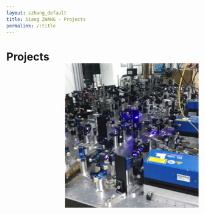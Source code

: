 ```yaml
---
layout: szhang_default 
title: Siang ZHANG - Projects
permalink: /:title
---
```


# Projects <img src="/static/images/ba_lasers.png" width="350px" style="position:relative;z-index:99;float:right;padding-left:50px"/>


